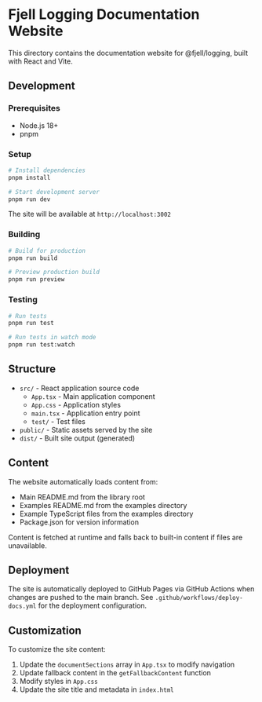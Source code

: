 # Fjell Logging Documentation Website

This directory contains the documentation website for @fjell/logging, built with React and Vite.

## Development

### Prerequisites

- Node.js 18+
- pnpm

### Setup

```bash
# Install dependencies
pnpm install

# Start development server
pnpm run dev
```

The site will be available at `http://localhost:3002`

### Building

```bash
# Build for production
pnpm run build

# Preview production build
pnpm run preview
```

### Testing

```bash
# Run tests
pnpm run test

# Run tests in watch mode
pnpm run test:watch
```

## Structure

- `src/` - React application source code
  - `App.tsx` - Main application component
  - `App.css` - Application styles
  - `main.tsx` - Application entry point
  - `test/` - Test files
- `public/` - Static assets served by the site
- `dist/` - Built site output (generated)

## Content

The website automatically loads content from:

- Main README.md from the library root
- Examples README.md from the examples directory
- Example TypeScript files from the examples directory
- Package.json for version information

Content is fetched at runtime and falls back to built-in content if files are unavailable.

## Deployment

The site is automatically deployed to GitHub Pages via GitHub Actions when changes are pushed to the main branch. See `.github/workflows/deploy-docs.yml` for the deployment configuration.

## Customization

To customize the site content:

1. Update the `documentSections` array in `App.tsx` to modify navigation
2. Update fallback content in the `getFallbackContent` function
3. Modify styles in `App.css`
4. Update the site title and metadata in `index.html`
